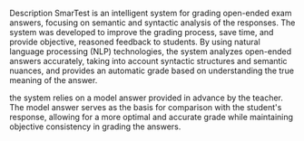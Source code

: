 Description
SmarTest is an intelligent system for grading open-ended exam answers, focusing on semantic and syntactic analysis of the responses. The system was developed to improve the grading process, save time, and provide objective, reasoned feedback to students. By using natural language processing (NLP) technologies, the system analyzes open-ended answers accurately, taking into account syntactic structures and semantic nuances, and provides an automatic grade based on understanding the true meaning of the answer.

the system relies on a model answer provided in advance by the teacher. The model answer serves as the basis for comparison with the student's response, allowing for a more optimal and accurate grade while maintaining objective consistency in grading the answers.

